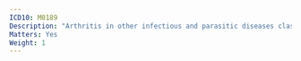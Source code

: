 ```yaml
---
ICD10: M0189
Description: "Arthritis in other infectious and parasitic diseases classified elsewhere: Site unspecified"
Matters: Yes
Weight: 1
---
```

